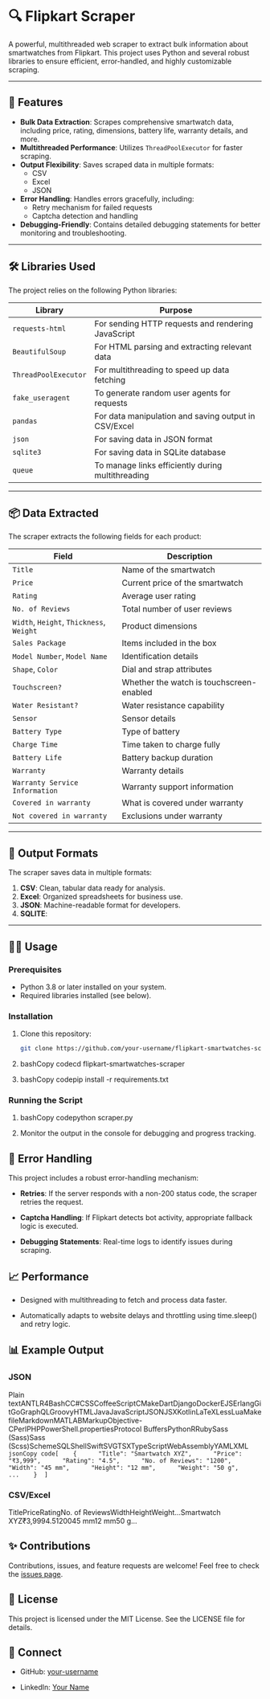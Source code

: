 # 🔍 Flipkart Scraper

A powerful, multithreaded web scraper to extract bulk information about smartwatches from Flipkart. This project uses Python and several robust libraries to ensure efficient, error-handled, and highly customizable scraping.

---

## 🚀 Features

- **Bulk Data Extraction**: Scrapes comprehensive smartwatch data, including price, rating, dimensions, battery life, warranty details, and more.
- **Multithreaded Performance**: Utilizes `ThreadPoolExecutor` for faster scraping.
- **Output Flexibility**: Saves scraped data in multiple formats:
  - CSV
  - Excel
  - JSON
- **Error Handling**: Handles errors gracefully, including:
  - Retry mechanism for failed requests
  - Captcha detection and handling
- **Debugging-Friendly**: Contains detailed debugging statements for better monitoring and troubleshooting.

---

## 🛠️ Libraries Used

The project relies on the following Python libraries:

| Library              | Purpose                                              |
|-----------------------|------------------------------------------------------|
| `requests-html`      | For sending HTTP requests and rendering JavaScript   |
| `BeautifulSoup`      | For HTML parsing and extracting relevant data        |
| `ThreadPoolExecutor` | For multithreading to speed up data fetching         |
| `fake_useragent`     | To generate random user agents for requests          |
| `pandas`             | For data manipulation and saving output in CSV/Excel|
| `json`               | For saving data in JSON format                      |
| `sqlite3`            | For saving data in SQLite database                  |
| `queue`              | To manage links efficiently during multithreading   |

---

## 📦 Data Extracted

The scraper extracts the following fields for each product:

| Field                        | Description                           |
|------------------------------|---------------------------------------|
| `Title`                      | Name of the smartwatch               |
| `Price`                      | Current price of the smartwatch      |
| `Rating`                     | Average user rating                  |
| `No. of Reviews`             | Total number of user reviews         |
| `Width`, `Height`, `Thickness`, `Weight` | Product dimensions         |
| `Sales Package`              | Items included in the box            |
| `Model Number`, `Model Name` | Identification details               |
| `Shape`, `Color`             | Dial and strap attributes            |
| `Touchscreen?`               | Whether the watch is touchscreen-enabled |
| `Water Resistant?`           | Water resistance capability          |
| `Sensor`                     | Sensor details                       |
| `Battery Type`               | Type of battery                      |
| `Charge Time`                | Time taken to charge fully           |
| `Battery Life`               | Battery backup duration              |
| `Warranty`                   | Warranty details                     |
| `Warranty Service Information` | Warranty support information       |
| `Covered in warranty`        | What is covered under warranty       |
| `Not covered in warranty`    | Exclusions under warranty            |

---

## 📂 Output Formats

The scraper saves data in multiple formats:
1. **CSV**: Clean, tabular data ready for analysis.
2. **Excel**: Organized spreadsheets for business use.
3. **JSON**: Machine-readable format for developers.
4. **SQLITE**: 
---

## 🧑‍💻 Usage

### Prerequisites
- Python 3.8 or later installed on your system.
- Required libraries installed (see below).

### Installation
1. Clone this repository:
   ```bash
   git clone https://github.com/your-username/flipkart-smartwatches-scraper.git
1.  bashCopy codecd flipkart-smartwatches-scraper
    
2.  bashCopy codepip install -r requirements.txt
    

### Running the Script

1.  bashCopy codepython scraper.py
    
2.  Monitor the output in the console for debugging and progress tracking.
    

🐛 Error Handling
-----------------

This project includes a robust error-handling mechanism:

*   **Retries**: If the server responds with a non-200 status code, the scraper retries the request.
    
*   **Captcha Handling**: If Flipkart detects bot activity, appropriate fallback logic is executed.
    
*   **Debugging Statements**: Real-time logs to identify issues during scraping.
    

📈 Performance
--------------

*   Designed with multithreading to fetch and process data faster.
    
*   Automatically adapts to website delays and throttling using time.sleep() and retry logic.
    

📊 Example Output
-----------------

### JSON

Plain textANTLR4BashCC#CSSCoffeeScriptCMakeDartDjangoDockerEJSErlangGitGoGraphQLGroovyHTMLJavaJavaScriptJSONJSXKotlinLaTeXLessLuaMakefileMarkdownMATLABMarkupObjective-CPerlPHPPowerShell.propertiesProtocol BuffersPythonRRubySass (Sass)Sass (Scss)SchemeSQLShellSwiftSVGTSXTypeScriptWebAssemblyYAMLXML`   jsonCopy code[    {      "Title": "Smartwatch XYZ",      "Price": "₹3,999",      "Rating": "4.5",      "No. of Reviews": "1200",      "Width": "45 mm",      "Height": "12 mm",      "Weight": "50 g",      ...    }  ]   `

### CSV/Excel

TitlePriceRatingNo. of ReviewsWidthHeightWeight...Smartwatch XYZ₹3,9994.5120045 mm12 mm50 g...

✨ Contributions
---------------

Contributions, issues, and feature requests are welcome! Feel free to check the [issues page](https://github.com/your-username/flipkart-smartwatches-scraper/issues).

💼 License
----------

This project is licensed under the MIT License. See the LICENSE file for details.

🔗 Connect
----------

*   GitHub: [your-username](https://github.com/your-username)
    
*   LinkedIn: [Your Name](https://linkedin.com/in/your-name)
